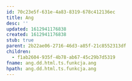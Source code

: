 ```yaml
---
id: 70c23e5f-631e-4a83-8319-678c412136ec
title: Ang
desc: ''
updated: 1612941176838
created: 1612941176838
stub: true
parent: 2b22ae06-2716-46d3-a85f-21c8552313df
children:
  - f1ab2604-935f-4b78-ab67-45c29b7d5319
fname: ang.dd.html.ts.funkcja.ang
hpath: ang.dd.html.ts.funkcja.ang
---
```



